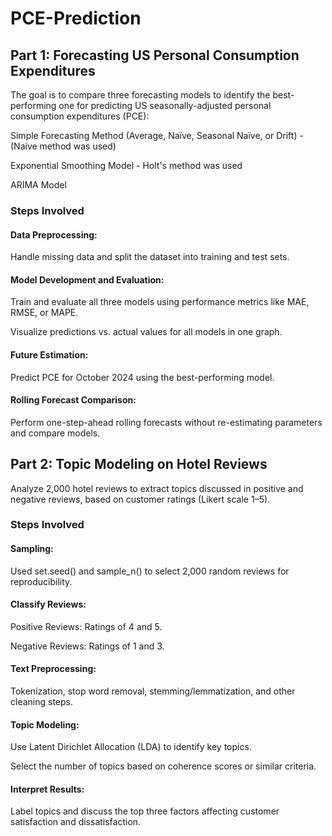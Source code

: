 # PCE-Prediction

## Part 1: Forecasting US Personal Consumption Expenditures

The goal is to compare three forecasting models to identify the best-performing one for predicting US seasonally-adjusted personal consumption expenditures (PCE):

Simple Forecasting Method (Average, Naïve, Seasonal Naïve, or Drift) - (Naive method was used)

Exponential Smoothing Model - Holt's method was used

ARIMA Model

### Steps Involved

#### Data Preprocessing:

Handle missing data and split the dataset into training and test sets.

#### Model Development and Evaluation:

Train and evaluate all three models using performance metrics like MAE, RMSE, or MAPE.

Visualize predictions vs. actual values for all models in one graph.

#### Future Estimation:

Predict PCE for October 2024 using the best-performing model.

#### Rolling Forecast Comparison:

Perform one-step-ahead rolling forecasts without re-estimating parameters and compare models.

## Part 2: Topic Modeling on Hotel Reviews

Analyze 2,000 hotel reviews to extract topics discussed in positive and negative reviews, based on customer ratings (Likert scale 1–5).

### Steps Involved

#### Sampling:

Used set.seed() and sample_n() to select 2,000 random reviews for reproducibility.

#### Classify Reviews:

Positive Reviews: Ratings of 4 and 5.

Negative Reviews: Ratings of 1 and 3.

#### Text Preprocessing:

Tokenization, stop word removal, stemming/lemmatization, and other cleaning steps.

#### Topic Modeling:

Use Latent Dirichlet Allocation (LDA) to identify key topics.

Select the number of topics based on coherence scores or similar criteria.

#### Interpret Results:

Label topics and discuss the top three factors affecting customer satisfaction and dissatisfaction.
